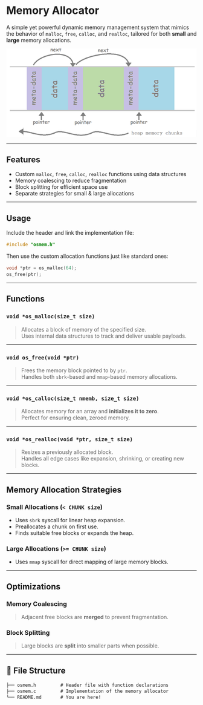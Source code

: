 # Memory Allocator

A simple yet powerful dynamic memory management system that mimics the behavior of `malloc`, `free`, `calloc`, and `realloc`, tailored for both **small** and **large** memory allocations.

![Memory Allocator Diagram](./memory_block.png)

---

##  Features

- Custom `malloc`, `free`, `calloc`, `realloc` functions using data structures
-  Memory coalescing to reduce fragmentation
-  Block splitting for efficient space use
- Separate strategies for small & large allocations

---

## Usage

Include the header and link the implementation file:

```c
#include "osmem.h"
```

Then use the custom allocation functions just like standard ones:

```c
void *ptr = os_malloc(64);
os_free(ptr);
```

---

## Functions

### `void *os_malloc(size_t size)`
> Allocates a block of memory of the specified size.  
Uses internal data structures to track and deliver usable payloads.

---

### `void os_free(void *ptr)`
> Frees the memory block pointed to by `ptr`.  
Handles both `sbrk`-based and `mmap`-based memory allocations.

---

### `void *os_calloc(size_t nmemb, size_t size)`
> Allocates memory for an array and **initializes it to zero**.  
Perfect for ensuring clean, zeroed memory.

---

### `void *os_realloc(void *ptr, size_t size)`
> Resizes a previously allocated block.  
Handles all edge cases like expansion, shrinking, or creating new blocks.

---

## Memory Allocation Strategies

### Small Allocations (`< CHUNK size`)
- Uses `sbrk` syscall for linear heap expansion.
- Preallocates a chunk on first use.
- Finds suitable free blocks or expands the heap.

### Large Allocations (`>= CHUNK size`)
- Uses `mmap` syscall for direct mapping of large memory blocks.

---

## Optimizations

### Memory Coalescing
> Adjacent free blocks are **merged** to prevent fragmentation.

###  Block Splitting
> Large blocks are **split** into smaller parts when possible.

---

## 📁 File Structure

```
├── osmem.h         # Header file with function declarations
├── osmem.c         # Implementation of the memory allocator
└── README.md       # You are here!
```


